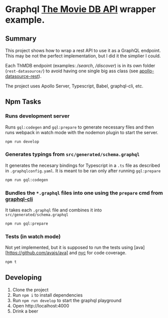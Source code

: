 # Graphql [The Movie DB API](https://www.themoviedb.org/documentation/api) wrapper example.

## Summary

This project shows how to wrap a rest API to use it as a GraphQL endpoint. This may be not the perfect implementation, but I did it the simplier I could.

Each ThMDB endpoint (examples: _/search_, _/discover_) is in its own folder (`rest-datasource/`) to avoid having one single big ass class (see [apollo-datasource-rest](https://www.apollographql.com/docs/apollo-server/features/data-sources.html#REST-Data-Source)).

The project uses Apollo Server, Typescript, Babel, graphql-cli, etc.

## Npm Tasks

### Runs development server

Runs `gql:codegen` and `gql:prepare` to generate necessary files and then runs webpack in watch mode with the nodemon plugin to start the server.

```bash
npm run develop
```

### Generates typings from `src/generated/schema.graphql`

It generates the necesary bindings for Typescript in a `.ts` file as described in `.graphqlconfig.yaml`.
It is meant to be ran only after running `gql:prepare`

```bash
npm run gql:codegen
```

### Bundles the `*.graphql` files into one using the `prepare` cmd from [graphql-cli](https://github.com/graphql-cli/graphql-cli#readme)

It takes each `.graphql` file and combines it into `src/generated/schema.graphql`

```bash
npm run gql:prepare
```

### Tests (in watch mode)

Not yet implemented, but it is supposed to run the tests using [ava][https://github.com/avajs/ava] and [nyc](https://github.com/istanbuljs/nyc) for code coverage.

```bash
npm t
```

## Developing

1. Clone the project
2. Run `npm i` to install dependencies
3. Run `npm run develop` to start the graphql playground
4. Open http://localhost:4000
5. Drink a beer
